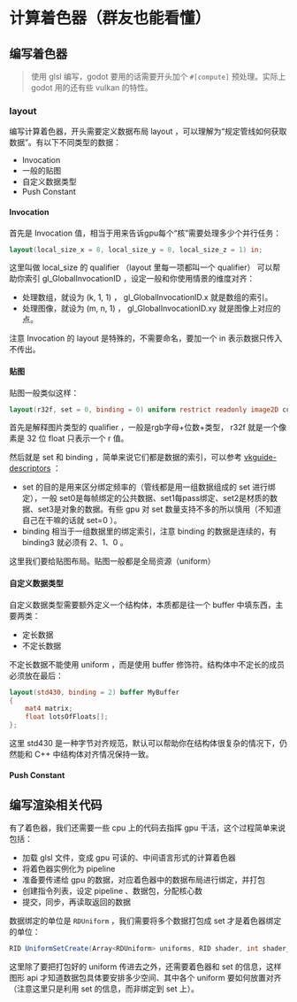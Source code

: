 # 计算着色器（群友也能看懂）

## 编写着色器

> 使用 glsl 编写，godot 要用的话需要开头加个 `#[compute]` 预处理。实际上 godot 用的还有些 vulkan 的特性。

### layout

编写计算着色器，开头需要定义数据布局 layout ，可以理解为“规定管线如何获取数据”。有以下不同类型的数据：

- Invocation
- 一般的贴图
- 自定义数据类型
- Push Constant

#### Invocation

首先是 Invocation 值，相当于用来告诉gpu每个“核”需要处理多少个并行任务：

```glsl
layout(local_size_x = 8, local_size_y = 8, local_size_z = 1) in;
```

这里叫做 local_size 的 qualifier （layout 里每一项都叫一个 qualifier） 可以帮助你索引 gl_GlobalInvocationID ，设定一般和你使用情景的维度对齐：

- 处理数组，就设为 (k, 1, 1) ， gl_GlobalInvocationID.x 就是数组的索引。
- 处理图像，就设为 (m, n, 1) ， gl_GlobalInvocationID.xy 就是图像上对应的点。

注意 Invocation 的 layout 是特殊的，不需要命名，要加一个 in 表示数据只传入不传出。

#### 贴图

贴图一般类似这样：

```glsl
layout(r32f, set = 0, binding = 0) uniform restrict readonly image2D current_image;
```

首先是解释图片类型的 qualifier ，一般是rgb字母+位数+类型， r32f 就是一个像素是 32 位 float 只表示一个 r 值。

然后就是 set 和 binding ，简单来说它们都是数据的索引，可以参考 [vkguide-descriptors](https://vkguide.dev/docs/chapter-4/descriptors/) ：

- set 的目的是用来区分绑定频率的（管线都是用一组数据组成的 set 进行绑定），一般 set0是每帧绑定的公共数据、set1每pass绑定、set2是材质的数据、set3是对象的数据。有些 gpu 对 set 数量支持不多的所以慎用（不知道自己在干嘛的话就 set=0 ）。
- binding 相当于一组数据里的绑定索引，注意 binding 的数据是连续的，有 binding3 就必须有 2、1、0 。

这里我们要给贴图布局。贴图一般都是全局资源（uniform）

#### 自定义数据类型

自定义数据类型需要额外定义一个结构体，本质都是往一个 buffer 中填东西，主要两类：

- 定长数据
- 不定长数据

不定长数据不能使用 uniform ，而是使用 buffer 修饰符。结构体中不定长的成员必须放在最后：

```glsl
layout(std430, binding = 2) buffer MyBuffer
{
    mat4 matrix;
    float lotsOfFloats[];
};
```

这里 std430 是一种字节对齐规范，默认可以帮助你在结构体很复杂的情况下，仍然能和 C++ 中结构体对齐情况保持一致。

#### Push Constant


## 编写渲染相关代码

有了着色器，我们还需要一些 cpu 上的代码去指挥 gpu 干活，这个过程简单来说包括：

- 加载 glsl 文件，变成 gpu 可读的、中间语言形式的计算着色器
- 将着色器实例化为 pipeline
- 准备要传递给 gpu 的数据，对应着色器中的数据布局进行绑定，并打包
- 创建指令列表，设定 pipeline 、数据包，分配核心数
- 提交，同步，再读取返回的数据


数据绑定的单位是 `RDUniform` ，我们需要将多个数据打包成 set 才是着色器绑定的单位：

```csharp
RID UniformSetCreate(Array<RDUniform> uniforms, RID shader, int shader_set )
```

这里除了要把打包好的 uniform 传进去之外，还需要着色器和 set 的信息，这样图形 api 才知道数据包具体要安排多少空间、其中各个 uniform 要如何放置对齐（注意这里只是利用 set 的信息，而非绑定到 set 上）。



